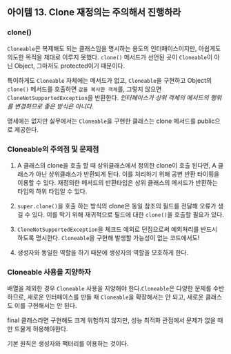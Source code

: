 ## 아이템 13. Clone 재정의는 주의해서 진행하라

### clone()

`Cloneable`은 복제해도 되는 클래스임을 명시하는 용도의 인터페이스이지만, 아쉽게도 의도한 목적을 제대로 이루지 못했다. `clone()` 메서드가 선언된 곳이 `Cloneable`이 아닌 Object, 그마저도 protected이기 때문이다. 

특이하게도 `Cloneable` 자체에는 메서드가 없고, `Cloneable`을 구현하고 Object의 `clone()` 메서드를 호출하면 `값을 복사한 객체`를, 그렇지 않으면 `CloneNotSupportedException`을 반환한다. _인터페이스가 상위 객체의 메서드의 행위를 변경하므로 좋은 방식은 아니다._

명세에는 없지만 실무에서는 `Cloneable`을 구현한 클래스는 clone 메서드를 public으로 제공한다.

### Cloneable의 주의점 및 문제점

1. A 클래스의 clone을 호출 할 때 상위클래스에서 정의한 clone이 호출 된다면, A 클래스가 아닌 상위클래스가 반환되게 된다. 이를 처리하기 위해 공변 반환 타이핑을 이용할 수 있다. 재정의한 메서드의 반환타입은 상위 클래스의 메서드가 반환하는 타입의 하위 타입일 수 있다.

2. `super.clone()`을 호출 하는 방식의 clone은 동일 참조의 필드를 전달해 오류가 생길 수 있다. 이를 막기 위해 재귀적으로 필드에 대한 `clone()`을 호출할 필요가 있다. 

3. `CloneNotSupportedException`을 체크드 예외로 던짐으로써 예외처리를 반드시 하도록 명시한다. `Cloneable`을 구현해 발생할 가능성이 없는 코드에서도!

4. 생성자와 동일한 역할을 하기 때문에 생성자의 역할을 모호하게 한다.

### Cloneable 사용을 지양하자

배열을 제외한 경우 `Cloneable` 사용을 지양해야 한다.`Cloneable`은 다양한 문제를 수반하므로, 새로운 인터페이스를 만들 때 `Cloneable`을 확장해서는 안 되고, 새로운 클래스도 이를 구현해서는 안 된다. 

final 클래스라면 구현해도 크게 위험하지 않지만, 성능 최적화 관점에서 문제가 없을 때 만 드물게 허용해야한다.

기본 원칙은 생성자와 팩터리를 이용하는 것이다.
